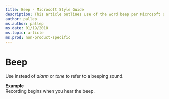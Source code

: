 ```yaml
---
title: Beep - Microsoft Style Guide
description: This article outlines use of the word beep per Microsoft style guidelines, with an example.
author: pallep
ms.author: pallep
ms.date: 01/19/2018
ms.topic: article
ms.prod: non-product-specific
---
```


# Beep

Use instead of *alarm* or *tone* to refer to a beeping sound.

**Example**  
Recording begins when you hear the beep.
